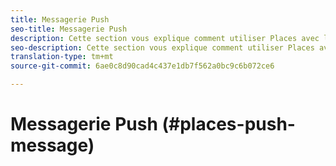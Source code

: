 ```yaml
---
title: Messagerie Push
seo-title: Messagerie Push
description: Cette section vous explique comment utiliser Places avec la messagerie push.
seo-description: Cette section vous explique comment utiliser Places avec la messagerie push.
translation-type: tm+mt
source-git-commit: 6ae0c8d90cad4c437e1db7f562a0bc9c6b072ce6

---
```



# Messagerie Push (#places-push-message)
